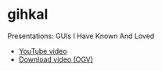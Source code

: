 # gihkal

Presentations: GUIs I Have Known And Loved

 * [YouTube video](https://youtu.be/nXX8B3OfB9o)
 * [Download video (OGV)](http://richelbilderbeek.nl/gihkal.ogv)
